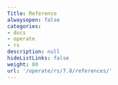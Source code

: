 ```yaml
---
Title: Reference
alwaysopen: false
categories:
- docs
- operate
- rs
description: null
hideListLinks: false
weight: 80
url: '/operate/rs/7.8/references/'
---
```

